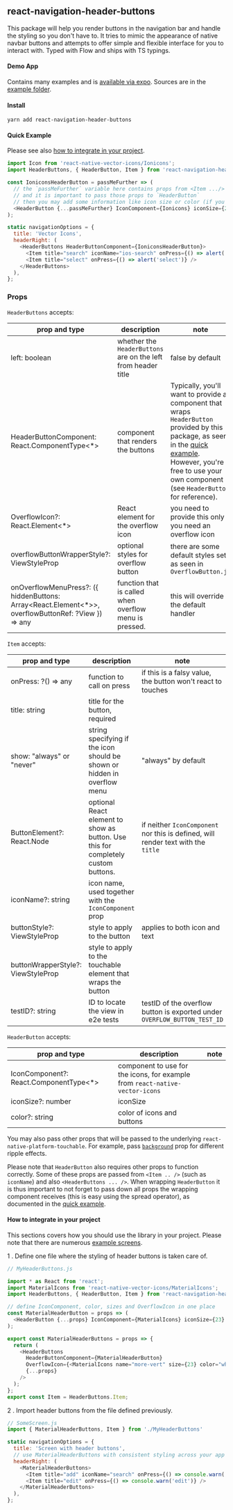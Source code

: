 ## react-navigation-header-buttons

This package will help you render buttons in the navigation bar and handle the styling so you don't have to. It tries to mimic the appearance of native navbar buttons and attempts to offer simple and flexible interface for you to interact with. Typed with Flow and ships with TS typings.

#### Demo App

Contains many examples and is [available via expo](https://expo.io/@vonovak/navbar-buttons-demo). Sources are in the [example folder](https://github.com/vonovak/react-navigation-header-buttons/tree/master/example/navbar-buttons-demo).

#### Install

`yarn add react-navigation-header-buttons`

#### Quick Example

Please see also [how to integrate in your project](#how-to-integrate-in-your-project).

```js
import Icon from 'react-native-vector-icons/Ionicons';
import HeaderButtons, { HeaderButton, Item } from 'react-navigation-header-buttons';

const IoniconsHeaderButton = passMeFurther => (
  // the `passMeFurther` variable here contains props from <Item .../> as well as <HeaderButtons ... />
  // and it is important to pass those props to `HeaderButton`
  // then you may add some information like icon size or color (if you use icons)
  <HeaderButton {...passMeFurther} IconComponent={Ionicons} iconSize={23} color="blue" />
);

static navigationOptions = {
  title: 'Vector Icons',
  headerRight: (
    <HeaderButtons HeaderButtonComponent={IoniconsHeaderButton}>
      <Item title="search" iconName="ios-search" onPress={() => alert('search')} />
      <Item title="select" onPress={() => alert('select')} />
    </HeaderButtons>
  ),
};
```

### Props

`HeaderButtons` accepts:

| prop and type                                                                                        | description                                                   | note                                                                                                                                                                                                                                 |
| ---------------------------------------------------------------------------------------------------- | ------------------------------------------------------------- | ------------------------------------------------------------------------------------------------------------------------------------------------------------------------------------------------------------------------------------ |
| left: boolean                                                                                        | whether the `HeaderButtons` are on the left from header title | false by default                                                                                                                                                                                                                     |
| HeaderButtonComponent: React.ComponentType<\*>                                                       | component that renders the buttons                            | Typically, you'll want to provide a component that wraps `HeaderButton` provided by this package, as seen in the [quick example](#quick-example). However, you're free to use your own component (see `HeaderButton` for reference). |
| OverflowIcon?: React.Element<\*>                                                                     | React element for the overflow icon                           | you need to provide this only if you need an overflow icon                                                                                                                                                                           |
| overflowButtonWrapperStyle?: ViewStyleProp                                                           | optional styles for overflow button                           | there are some default styles set, as seen in `OverflowButton.js`                                                                                                                                                                    |
| onOverflowMenuPress?: ({ hiddenButtons: Array<React.Element<\*>>, overflowButtonRef: ?View }) => any | function that is called when overflow menu is pressed.        | this will override the default handler                                                                                                                                                                                               |

`Item` accepts:

| prop and type                      | description                                                                       | note                                                                              |
| ---------------------------------- | --------------------------------------------------------------------------------- | --------------------------------------------------------------------------------- |
| onPress: ?() => any                | function to call on press                                                         | if this is a falsy value, the button won't react to touches                       |
| title: string                      | title for the button, required                                                    |                                                                                   |
| show: "always" or "never"          | string specifying if the icon should be shown or hidden in overflow menu          | "always" by default                                                               |
| ButtonElement?: React.Node         | optional React element to show as button. Use this for completely custom buttons. | if neither `IconComponent` nor this is defined, will render text with the `title` |
| iconName?: string                  | icon name, used together with the `IconComponent` prop                            |                                                                                   |
| buttonStyle?: ViewStyleProp        | style to apply to the button                                                      | applies to both icon and text                                                     |
| buttonWrapperStyle?: ViewStyleProp | style to apply to the touchable element that wraps the button                     |                                                                                   |
| testID?: string                    | ID to locate the view in e2e tests                                                | testID of the overflow button is exported under `OVERFLOW_BUTTON_TEST_ID`         |

`HeaderButton` accepts:

| prop and type                           | description                                                                  | note |
| --------------------------------------- | ---------------------------------------------------------------------------- | ---- |
| IconComponent?: React.ComponentType<\*> | component to use for the icons, for example from `react-native-vector-icons` |      |
| iconSize?: number                       | iconSize                                                                     |      |
| color?: string                          | color of icons and buttons                                                   |      |

You may also pass other props that will be passed to the underlying `react-native-platform-touchable`. For example, pass [`background`](https://github.com/react-community/react-native-platform-touchable#additional-props-used-by-touchablenativefeedback--default-android) prop for different ripple effects.

Please note that `HeaderButton` also requires other props to function correctly. Some of these props are passed from `<Item .. />` (such as `iconName`) and also `<HeaderButtons ... />`. When wrapping `HeaderButton` it is thus important to not forget to pass down all props the wrapping component receives (this is easy using the spread operator), as documented in the [quick example](#quick-example).

#### How to integrate in your project

This sections covers how you should use the library in your project. Please note that there are numerous [example screens](https://github.com/vonovak/react-navigation-header-buttons/tree/master/example/navbar-buttons-demo/screens).

1 . Define one file where the styling of header buttons is taken care of.

```js
// MyHeaderButtons.js

import * as React from 'react';
import MaterialIcons from 'react-native-vector-icons/MaterialIcons';
import HeaderButtons, { HeaderButton, Item } from 'react-navigation-header-buttons';

// define IconComponent, color, sizes and OverflowIcon in one place
const MaterialHeaderButton = props => (
  <HeaderButton {...props} IconComponent={MaterialIcons} iconSize={23} color="blue" />
);

export const MaterialHeaderButtons = props => {
  return (
    <HeaderButtons
      HeaderButtonComponent={MaterialHeaderButton}
      OverflowIcon={<MaterialIcons name="more-vert" size={23} color="white" />}
      {...props}
    />
  );
};
export const Item = HeaderButtons.Item;
```

2 . Import header buttons from the file defined previously.

```js
// SomeScreen.js
import { MaterialHeaderButtons, Item } from './MyHeaderButtons'

static navigationOptions = {
  title: 'Screen with header buttons',
  // use MaterialHeaderButtons with consistent styling across your app
  headerRight: (
    <MaterialHeaderButtons>
      <Item title="add" iconName="search" onPress={() => console.warn('add')} />
      <Item title="edit" onPress={() => console.warn('edit')} />
    </MaterialHeaderButtons>
  ),
};
```
